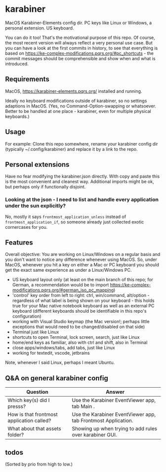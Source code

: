 # karabiner

MacOS Karabiner-Elements config dir. PC keys like Linux or Windows, a personal extension. US keyboard.

You can do it too! That's the motivational purpose of this repo. Of course, the most recent version will always
reflect a very personal use case. But you can have a look at the first commits in history, to see that everything
is based on https://ke-complex-modifications.pqrs.org/#pc_shortcuts - the commit messages should be comprehensible
and show when and what is introduced.

## Requirements

MacOS, https://karabiner-elements.pqrs.org/ installed and running.

Ideally no keyboard modifications outside of karabiner, so no settings adaptions in MacOS. (Yes, no
Command-Option-swapping or whatsoever. Better to be handled at one place - karabiner, even for multiple physical
keyboards.)

## Usage 

For example: Clone this repo somewhere, rename your karabiner config dir (typically ~/.config/karabiner) and replace
it by a link to the repo.

## Personal extensions

Have no fear modifying the karabiner.json directly. With copy and paste this is the most convenient and cleanest way.
Additional imports might be ok, but perhaps only if functionally disjoint.

### Looking at the json - I need to list and handle every application under the sun explicitly?

No, mostly it says `frontmost_application_unless` instead of `frontmost_application_if`, so someone already just
collected exotic cornercases for you.

## Features

Overall objective: You are working on Linux/Windows on a regular basis and you don't want to notice any difference
whenever using MacOS. So, under MacOS, whenever you hit a key on either a Mac or PC keyboard you should get the exact
same experience as under a Linux/Windows PC.

* US keyboard layout only (at least on the main branch of this repo; for German, a recommendation would be to import
https://ke-complex-modifications.pqrs.org/#german_iso_pc_mapping)
* 'control' key order from left to right: ctrl, win/command, alt/option - regardless of what label is being shown on
your keyboard - this holds true for your Mac native notebook keyboard as well as an external PC keyboard (different
keyboards should be identifiable in this repo's configuration)
* working with Visual Studio keymap (the Mac version!; perhaps little exceptions that would need to be
changed/disabled on that side)
* Terminal just like Linux
* shortcuts to open Terminal, lock screen, search, just like Linux
* home/end keys as familiar, also with ctrl and shift, also in Terminal
* close apps/windows/tabs, add tabs, just like Linux
* working for textedit, vscode, jetbrains

Note, whenever I said Linux, perhaps I meant Ubuntu.

## Q&A on general karabiner config

| Question                                  | Answer                                                        |
|-------------------------------------------|---------------------------------------------------------------|
| Which key(s) did I presss?                | Use the Karabiner EventViewer app, tab Main .                 |
| How is that frontmost application called? | Use the Karabiner EventViewer app, tab Frontmost Application. |
| What about that assets folder?            | Showing up when trying to add rules over karabiner GUI.       |

## todos

(Sorted by prio from high to low.)


